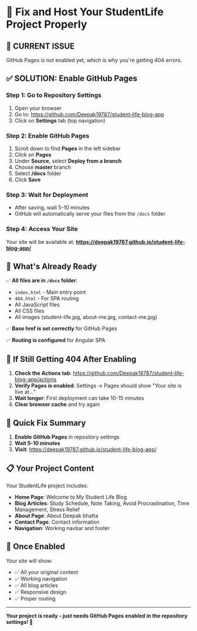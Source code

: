 # 🚀 Fix and Host Your StudentLife Project Properly

## 🚨 **CURRENT ISSUE**
GitHub Pages is not enabled yet, which is why you're getting 404 errors.

## ✅ **SOLUTION: Enable GitHub Pages**

### **Step 1: Go to Repository Settings**
1. Open your browser
2. Go to: https://github.com/Deepak19787/student-life-blog-app
3. Click on **Settings** tab (top navigation)

### **Step 2: Enable GitHub Pages**
1. Scroll down to find **Pages** in the left sidebar
2. Click on **Pages**
3. Under **Source**, select **Deploy from a branch**
4. Choose **master** branch
5. Select **/docs** folder
6. Click **Save**

### **Step 3: Wait for Deployment**
- After saving, wait 5-10 minutes
- GitHub will automatically serve your files from the `/docs` folder

### **Step 4: Access Your Site**
Your site will be available at:
**https://deepak19787.github.io/student-life-blog-app/**

## 📁 **What's Already Ready**

✅ **All files are in `/docs` folder**:
- `index.html` - Main entry point
- `404.html` - For SPA routing
- All JavaScript files
- All CSS files
- All images (student-life.jpg, about-me.jpg, contact-me.jpg)

✅ **Base href is set correctly** for GitHub Pages

✅ **Routing is configured** for Angular SPA

## 🔧 **If Still Getting 404 After Enabling**

1. **Check the Actions tab**: https://github.com/Deepak19787/student-life-blog-app/actions
2. **Verify Pages is enabled**: Settings → Pages should show "Your site is live at..."
3. **Wait longer**: First deployment can take 10-15 minutes
4. **Clear browser cache** and try again

## 🎯 **Quick Fix Summary**

1. **Enable GitHub Pages** in repository settings
2. **Wait 5-10 minutes**
3. **Visit**: https://deepak19787.github.io/student-life-blog-app/

## 📋 **Your Project Content**

Your StudentLife project includes:
- **Home Page**: Welcome to My Student Life Blog
- **Blog Articles**: Study Schedule, Note Taking, Avoid Procrastination, Time Management, Stress Relief
- **About Page**: About Deepak bhatta
- **Contact Page**: Contact information
- **Navigation**: Working navbar and footer

## 🚀 **Once Enabled**

Your site will show:
- ✅ All your original content
- ✅ Working navigation
- ✅ All blog articles
- ✅ Responsive design
- ✅ Proper routing

---

**Your project is ready - just needs GitHub Pages enabled in the repository settings! 🎉** 
